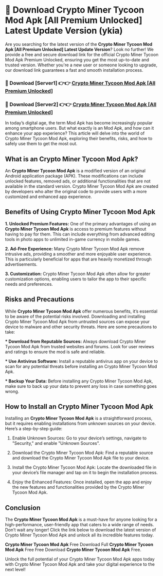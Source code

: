 # 🤖 Download Crypto Miner Tycoon Mod Apk [All Premium Unlocked] Latest Update Version (ykia)

Are you searching for the latest version of the <strong>Crypto Miner Tycoon Mod Apk [All Premium Unlocked] Latest Update Version</strong>? Look no further! We provide a free and secure download link for the official Crypto Miner Tycoon Mod Apk Premium Unlocked, ensuring you get the most up-to-date and trusted version. Whether you're a new user or someone looking to upgrade, our download link guarantees a fast and smooth installation process.


<h3>📌 Download [Server1] 👉👉 <a href="https://hapymods.com?title=Crypto+Miner+Tycoon+Mod+Apk&ref=3B1">Crypto Miner Tycoon Mod Apk [All Premium Unlocked]</a></h3>

<h3>📌 Download [Server2] 👉👉 <a href="https://hapymods.com?title=Crypto+Miner+Tycoon+Mod+Apk&ref=3B1">Crypto Miner Tycoon Mod Apk [All Premium Unlocked]</a></h3>


In today’s digital age, the term Mod Apk has become increasingly popular among smartphone users. But what exactly is an Mod Apk, and how can it enhance your app experience? This article will delve into the world of Crypto Miner Tycoon Mod Apk, exploring their benefits, risks, and how to safely use them to get the most out.


<h2>What is an Crypto Miner Tycoon Mod Apk?</h2>

An <strong>Crypto Miner Tycoon Mod Apk</strong> is a modified version of an original Android application package (APK). These modifications can include unlocked features, removed ads, or additional functionalities that are not available in the standard version. Crypto Miner Tycoon Mod Apk are created by developers who alter the original code to provide users with a more customized and enhanced app experience.


<h2>Benefits of Using Crypto Miner Tycoon Mod Apk</h2>

<strong> 1. Unlocked Premium Features:</strong> One of the primary advantages of using an <strong>Crypto Miner Tycoon Mod Apk</strong> is access to premium features without having to pay for them. This can include everything from advanced editing tools in photo apps to unlimited in-game currency in mobile games.

<strong> 2. Ad-Free Experience:</strong> Many Crypto Miner Tycoon Mod Apk remove intrusive ads, providing a smoother and more enjoyable user experience. This is particularly beneficial for apps that are heavily monetized through advertisements.

<strong> 3. Customization:</strong> Crypto Miner Tycoon Mod Apk often allow for greater customization options, enabling users to tailor the app to their specific needs and preferences.


<h2>Risks and Precautions</h2>

While <strong>Crypto Miner Tycoon Mod Apk</strong> offer numerous benefits, it’s essential to be aware of the potential risks involved. Downloading and installing Crypto Miner Tycoon Mod Apk from untrusted sources can expose your device to malware and other security threats. Here are some precautions to take:

<strong> * Download from Reputable Sources:</strong> Always download Crypto Miner Tycoon Mod Apk from trusted websites and forums. Look for user reviews and ratings to ensure the mod is safe and reliable.

<strong> * Use Antivirus Software:</strong> Install a reputable antivirus app on your device to scan for any potential threats before installing an Crypto Miner Tycoon Mod Apk.

<strong> * Backup Your Data:</strong> Before installing any Crypto Miner Tycoon Mod Apk, make sure to back up your data to prevent any loss in case something goes wrong.


<h2>How to Install an Crypto Miner Tycoon Mod Apk</h2>

Installing an <strong>Crypto Miner Tycoon Mod Apk</strong> is a straightforward process, but it requires enabling installations from unknown sources on your device. Here’s a step-by-step guide:

 1. Enable Unknown Sources: Go to your device’s settings, navigate to "Security," and enable "Unknown Sources".

 2. Download the Crypto Miner Tycoon Mod Apk: Find a reputable source and download the Crypto Miner Tycoon Mod Apk file to your device.

 3. Install the Crypto Miner Tycoon Mod Apk: Locate the downloaded file in your device’s file manager and tap on it to begin the installation process.

 4. Enjoy the Enhanced Features: Once installed, open the app and enjoy the new features and functionalities provided by the Crypto Miner Tycoon Mod Apk.


<h2><strong>Conclusion</strong></h2>

The <strong>Crypto Miner Tycoon Mod Apk</strong> is a must-have for anyone looking for a high-performance, user-friendly app that caters to a wide range of needs. Don’t wait any longer! Click the link below to download the latest version of Crypto Miner Tycoon Mod Apk and unlock all its incredible features today.

<strong>Crypto Miner Tycoon Mod Apk</strong> Free Download Full <strong>Crypto Miner Tycoon Mod Apk</strong> Free Free Download <strong>Crypto Miner Tycoon Mod Apk</strong> Free.

Unlock the full potential of your Crypto Miner Tycoon Mod Apk apps today with Crypto Miner Tycoon Mod Apk and take your digital experience to the next level!